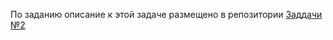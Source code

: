 По заданию описание к этой задаче размещено в репозитории [Заддачи №2](https://github.com/sergsemenov/3.1Java-smart-house-radio.git)

